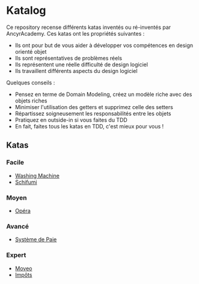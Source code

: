 # Katalog

Ce repository recense différents katas inventés ou ré-inventés par AncyrAcademy.
Ces katas ont les propriétés suivantes :

- Ils ont pour but de vous aider à développer vos compétences en design orienté objet
- Ils sont représentatives de problèmes réels
- Ils représentent une réelle difficulté de design logiciel
- Ils travaillent différents aspects du design logiciel

Quelques conseils : 
- Pensez en terme de Domain Modeling, créez un modèle riche avec des objets riches
- Minimiser l'utilisation des getters et supprimez celle des setters
- Répartissez soigneusement les responsabilités entre les objets
- Pratiquez en outside-in si vous faites du TDD
- En fait, faites tous les katas en TDD, c'est mieux pour vous !


## Katas
### Facile

- [Washing Machine](easy/washing-machine/README.md)
- [Schifumi](easy/schifumi/README.md)

### Moyen

- [Opéra](medium/opera/README.md)

### Avancé

- [Système de Paie](advanced/payroll/README.md)

### Expert

- [Moveo](expert/moveo/README.md)
- [Impôts](expert/impots/README.md)
